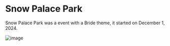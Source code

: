 # Snow Palace Park
Snow Palace Park was a event with a Bride theme, it started on December 1, 2024.

![image](https://github.com/user-attachments/assets/79f5fe92-3d05-491c-a505-c96135729b2c)
